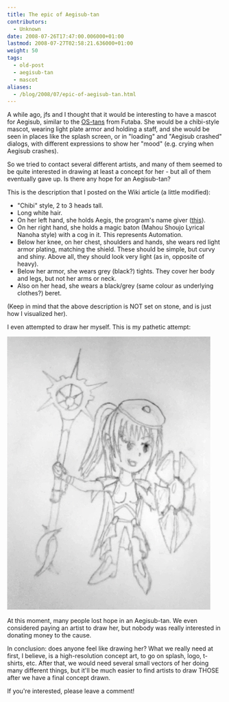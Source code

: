 ```yaml
---
title: The epic of Aegisub-tan
contributors:
  - Unknown
date: 2008-07-26T17:47:00.006000+01:00
lastmod: 2008-07-27T02:58:21.636000+01:00
weight: 50
tags:
  - old-post
  - aegisub-tan
  - mascot
aliases:
  - /blog/2008/07/epic-of-aegisub-tan.html
---
```


A while ago, jfs and I thought that it would be interesting to have a mascot for Aegisub, similar to the [OS-tans](http://en.wikipedia.org/wiki/Os-tan) from Futaba. She would be a chibi-style mascot, wearing light plate armor and holding a staff, and she would be seen in places like the splash screen, or in "loading" and "Aegisub crashed" dialogs, with different expressions to show her "mood" (e.g. crying when Aegisub crashes).

So we tried to contact several different artists, and many of them seemed to be quite interested in drawing at least a concept for her - but all of them eventually gave up. Is there any hope for an Aegisub-tan?

This is the description that I posted on the Wiki article (a little modified):

- "Chibi" style, 2 to 3 heads tall.
- Long white hair.
- On her left hand, she holds Aegis, the program's name giver ([this](http://malakith.net/aegiw/images/e/e5/Aegis.png)).
- On her right hand, she holds a magic baton (Mahou Shoujo Lyrical Nanoha style) with a cog in it. This represents Automation.
- Below her knee, on her chest, shoulders and hands, she wears red light armor plating, matching the shield. These should be simple, but curvy and shiny. Above all, they should look very light (as in, opposite of heavy).
- Below her armor, she wears grey (black?) tights. They cover her body and legs, but not her arms or neck.
- Also on her head, she wears a black/grey (same colour as underlying clothes?) beret.

(Keep in mind that the above description is NOT set on stone, and is just how I visualized her).

I even attempted to draw her myself. This is my pathetic attempt:

![](/img/blog/old/aegitan3.jpg)

At this moment, many people lost hope in an Aegisub-tan. We even considered paying an artist to draw her, but nobody was really interested in donating money to the cause.

In conclusion: does anyone feel like drawing her? What we really need at first, I believe, is a high-resolution concept art, to go on splash, logo, t-shirts, etc. After that, we would need several small vectors of her doing many different things, but it'll be much easier to find artists to draw THOSE after we have a final concept drawn.

If you're interested, please leave a comment!
